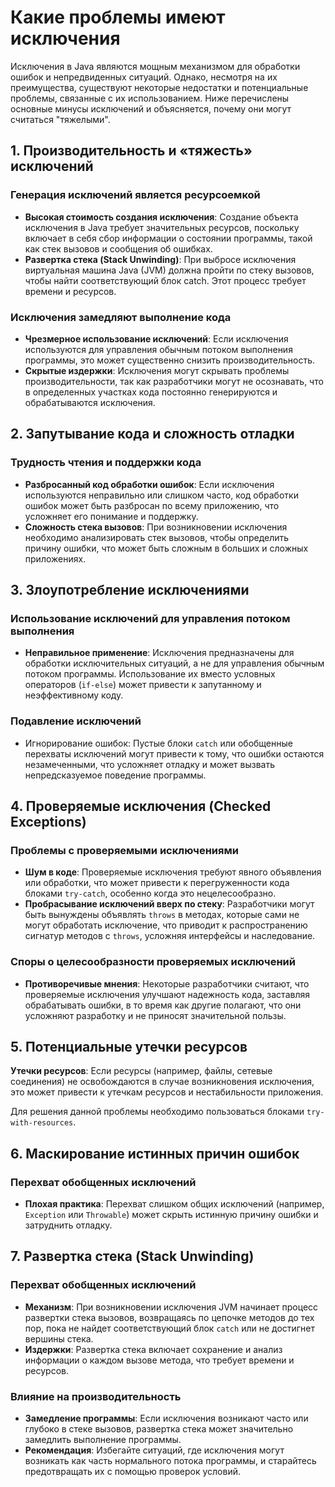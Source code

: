 # Какие проблемы имеют исключения

Исключения в Java являются мощным механизмом для обработки ошибок и непредвиденных ситуаций. Однако, несмотря на их
преимущества, существуют некоторые недостатки и потенциальные проблемы, связанные с их использованием. Ниже перечислены
основные минусы исключений и объясняется, почему они могут считаться "тяжелыми".

## 1. Производительность и «тяжесть» исключений

### Генерация исключений является ресурсоемкой

- **Высокая стоимость создания исключения**: Создание объекта исключения в Java требует значительных ресурсов, поскольку
  включает в себя сбор информации о состоянии программы, такой как стек вызовов и сообщения об ошибках.
- **Развертка стека (Stack Unwinding)**: При выбросе исключения виртуальная машина Java (JVM) должна пройти по стеку
  вызовов, чтобы найти соответствующий блок catch. Этот процесс требует времени и ресурсов.

### Исключения замедляют выполнение кода

- **Чрезмерное использование исключений**: Если исключения используются для управления обычным потоком выполнения
  программы, это может существенно снизить производительность.
- **Скрытые издержки**: Исключения могут скрывать проблемы производительности, так как разработчики могут не осознавать,
  что в определенных участках кода постоянно генерируются и обрабатываются исключения.

## 2. Запутывание кода и сложность отладки

### Трудность чтения и поддержки кода

- **Разбросанный код обработки ошибок**: Если исключения используются неправильно или слишком часто, код обработки
  ошибок может быть разбросан по всему приложению, что усложняет его понимание и поддержку.
- **Сложность стека вызовов**: При возникновении исключения необходимо анализировать стек вызовов, чтобы определить
  причину ошибки, что может быть сложным в больших и сложных приложениях.

## 3. Злоупотребление исключениями

### Использование исключений для управления потоком выполнения

- **Неправильное применение**: Исключения предназначены для обработки исключительных ситуаций, а не для управления
  обычным потоком программы. Использование их вместо условных операторов (```if-else```) может привести к запутанному и
  неэффективному коду.

### Подавление исключений

- Игнорирование ошибок: Пустые блоки ```catch``` или обобщенные перехваты исключений могут привести к тому, что ошибки
  остаются незамеченными, что усложняет отладку и может вызвать непредсказуемое поведение программы.

## 4. Проверяемые исключения (Checked Exceptions)

### Проблемы с проверяемыми исключениями

- **Шум в коде**: Проверяемые исключения требуют явного объявления или обработки, что может привести к перегруженности
  кода блоками ```try-catch```, особенно когда это нецелесообразно.
- **Пробрасывание исключений вверх по стеку**: Разработчики могут быть вынуждены объявлять ```throws``` в методах,
  которые сами не могут обработать исключение, что приводит к распространению сигнатур методов с ```throws```, усложняя
  интерфейсы и наследование.

### Споры о целесообразности проверяемых исключений

- **Противоречивые мнения**: Некоторые разработчики считают, что проверяемые исключения улучшают надежность кода,
  заставляя обрабатывать ошибки, в то время как другие полагают, что они усложняют разработку и не приносят значительной
  пользы.

## 5. Потенциальные утечки ресурсов

**Утечки ресурсов**: Если ресурсы (например, файлы, сетевые соединения) не освобождаются в случае возникновения
исключения, это может привести к утечкам ресурсов и нестабильности приложения.

Для решения данной проблемы необходимо пользоваться блоками ```try-with-resources```.

## 6. Маскирование истинных причин ошибок

### Перехват обобщенных исключений

- **Плохая практика**: Перехват слишком общих исключений (например, ```Exception``` или ```Throwable```) может скрыть
  истинную причину ошибки и затруднить отладку.

## 7. Развертка стека (Stack Unwinding)

### Перехват обобщенных исключений

- **Механизм**: При возникновении исключения JVM начинает процесс развертки стека вызовов, возвращаясь по цепочке
  методов до тех пор, пока не найдет соответствующий блок ```catch``` или не достигнет вершины стека.
- **Издержки**: Развертка стека включает сохранение и анализ информации о каждом вызове метода, что требует времени и
  ресурсов.

### Влияние на производительность

- **Замедление программы**: Если исключения возникают часто или глубоко в стеке вызовов, развертка стека может
  значительно замедлить выполнение программы.
- **Рекомендация**: Избегайте ситуаций, где исключения могут возникать как часть нормального потока программы, и
  старайтесь предотвращать их с помощью проверок условий.




